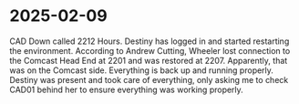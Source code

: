 # 2025-02-09

CAD Down called 2212 Hours. Destiny has logged in and started restarting the environment. According to Andrew Cutting, Wheeler lost connection to the Comcast Head End at 2201 and was restored at 2207. Apparently, that was on the Comcast side. Everything is back up and running properly. Destiny was present and took care of everything, only asking me to check CAD01 behind her to ensure everything was working properly.
